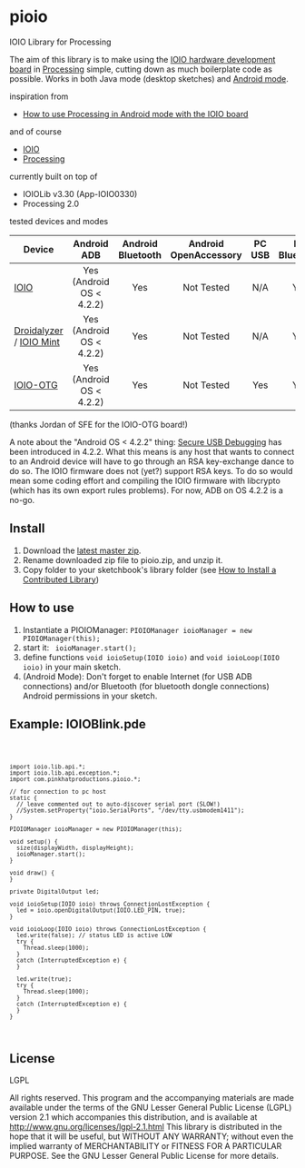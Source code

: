 pioio
=====

IOIO Library for Processing

The aim of this library is to make using the [IOIO hardware development board](https://github.com/ytai/ioio/wiki) in [Processing](http://processing.org/) simple, cutting down as much boilerplate code as possible. 
Works in both Java mode (desktop sketches) and [Android mode](http://wiki.processing.org/w/Android).

inspiration from 
* [How to use Processing in Android mode with the IOIO board](http://benatwork.cc/how-to-use-processing-in-android-mode-with-the-ioio-board/)

and of course
* [IOIO](https://github.com/ytai/ioio/wiki)
* [Processing](http://processing.org/)

currently built on top of
* IOIOLib v3.30 (App-IOIO0330)
* Processing 2.0

tested devices and modes

Device                                                                                    | Android ADB              | Android Bluetooth | Android OpenAccessory | PC USB | PC Bluetooth
------------------------------------------------------------------------------------------|:------------------------:|:-----------------:|:---------------------:|:------:|:-----------:
[IOIO](https://www.sparkfun.com/products/10585)                                           | Yes (Android OS < 4.2.2) | Yes               | Not Tested            | N/A    | Yes
[Droidalyzer](http://droidalyzer.com) / [IOIO Mint](http://www.adafruit.com/products/885) | Yes (Android OS < 4.2.2) | Yes               | Not Tested            | N/A    | Yes 
[IOIO-OTG](https://www.sparkfun.com/products/11343)                                       | Yes (Android OS < 4.2.2) | Yes               | Not Tested            | Yes    | Yes
(thanks Jordan of SFE for the IOIO-OTG board!)

A note about the "Android OS < 4.2.2" thing: [Secure USB Debugging](http://nelenkov.blogspot.com/2013/02/secure-usb-debugging-in-android-422.html) has been introduced in 4.2.2.
What this means is any host that wants to connect to an Android device will have to go through an RSA key-exchange dance to do so.
The IOIO firmware does not (yet?) support RSA keys. To do so would mean some coding effort and compiling the IOIO firmware with libcrypto (which has its own export rules problems).
For now, ADB on OS 4.2.2 is a no-go.

Install
-------
1. Download the [latest master zip](https://github.com/PinkHatSpike/pioio/archive/master.zip).
2. Rename downloaded zip file to pioio.zip, and unzip it.
3. Copy folder to your sketchbook's library folder (see [How to Install a Contributed Library](http://wiki.processing.org/w/How_to_Install_a_Contributed_Library))

How to use
----------

1. Instantiate a PIOIOManager: <code>PIOIOManager ioioManager = new PIOIOManager(this);</code>
2. start it: <code> ioioManager.start();</code>
3. define functions <code>void ioioSetup(IOIO ioio)</code> and <code>void ioioLoop(IOIO ioio)</code> in your main sketch.
4. (Android Mode): Don't forget to enable Internet (for USB ADB connections) and/or Bluetooth (for bluetooth dongle connections) Android permissions in your sketch.  

Example: IOIOBlink.pde
----------------------
<code>
    
    import ioio.lib.api.*;
    import ioio.lib.api.exception.*;
    import com.pinkhatproductions.pioio.*;

    // for connection to pc host
    static {
      // leave commented out to auto-discover serial port (SLOW!)  
      //System.setProperty("ioio.SerialPorts", "/dev/tty.usbmodem1411");
    }

    PIOIOManager ioioManager = new PIOIOManager(this);

    void setup() {
      size(displayWidth, displayHeight);
      ioioManager.start();
    }

    void draw() {
    }

    private DigitalOutput led;

    void ioioSetup(IOIO ioio) throws ConnectionLostException {
      led = ioio.openDigitalOutput(IOIO.LED_PIN, true);
    }

    void ioioLoop(IOIO ioio) throws ConnectionLostException {
      led.write(false); // status LED is active LOW
      try {
        Thread.sleep(1000);
      }
      catch (InterruptedException e) {
      }

      led.write(true);
      try {
        Thread.sleep(1000);
      }
      catch (InterruptedException e) {
      }
    }

</code>

License
-------
LGPL

All rights reserved. This program and the accompanying materials
are made available under the terms of the GNU Lesser General Public License
(LGPL) version 2.1 which accompanies this distribution, and is available at
http://www.gnu.org/licenses/lgpl-2.1.html
This library is distributed in the hope that it will be useful,
but WITHOUT ANY WARRANTY; without even the implied warranty of
MERCHANTABILITY or FITNESS FOR A PARTICULAR PURPOSE. See the GNU
Lesser General Public License for more details.
